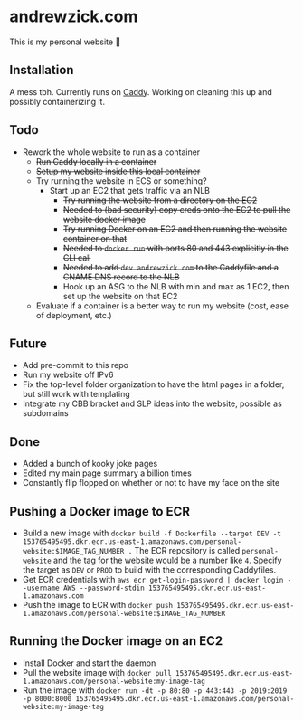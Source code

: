 # andrewzick.com

This is my personal website :tada:

## Installation

A mess tbh. Currently runs on [Caddy](https://github.com/caddyserver/caddy/). Working on cleaning this up and possibly containerizing it.

## Todo
- Rework the whole website to run as a container
  - ~~Run Caddy locally in a container~~
  - ~~Setup my website inside this local container~~
  - Try running the website in ECS or something?
  	- Start up an EC2 that gets traffic via an NLB
  		- ~~Try running the website from a directory on the EC2~~
  		- ~~Needed to (bad security) copy creds onto the EC2 to pull the website docker image~~
  		- ~~Try running Docker on an EC2 and then running the website container on that~~
  		- ~~Needed to `docker run` with ports 80 and 443 explicitly in the CLI call~~
  		- ~~Needed to add `dev.andrewzick.com` to the Caddyfile and a CNAME DNS record to the NLB~~
  		- Hook up an ASG to the NLB with min and max as 1 EC2, then set up the website on that EC2
  - Evaluate if a container is a better way to run my website (cost, ease of deployment, etc.)


## Future
- Add pre-commit to this repo
- Run my website off IPv6
- Fix the top-level folder organization to have the html pages in a folder, but still work with templating
- Integrate my CBB bracket and SLP ideas into the website, possible as subdomains


## Done
- Added a bunch of kooky joke pages
- Edited my main page summary a billion times
- Constantly flip flopped on whether or not to have my face on the site

###

## Pushing a Docker image to ECR
- Build a new image with `docker build -f Dockerfile --target DEV -t 153765495495.dkr.ecr.us-east-1.amazonaws.com/personal-website:$IMAGE_TAG_NUMBER .` The ECR repository is called `personal-website` and the tag for the website would be a number like `4`. Specify the target as `DEV` or `PROD` to build with the corresponding Caddyfiles.
- Get ECR credentials with `aws ecr get-login-password | docker login --username AWS --password-stdin 153765495495.dkr.ecr.us-east-1.amazonaws.com`
- Push the image to ECR with `docker push 153765495495.dkr.ecr.us-east-1.amazonaws.com/personal-website:$IMAGE_TAG_NUMBER`

## Running the Docker image on an EC2
- Install Docker and start the daemon
- Pull the website image with `docker pull 153765495495.dkr.ecr.us-east-1.amazonaws.com/personal-website:my-image-tag`
- Run the image with `docker run -dt -p 80:80 -p 443:443 -p 2019:2019 -p 8000:8000 153765495495.dkr.ecr.us-east-1.amazonaws.com/personal-website:my-image-tag`